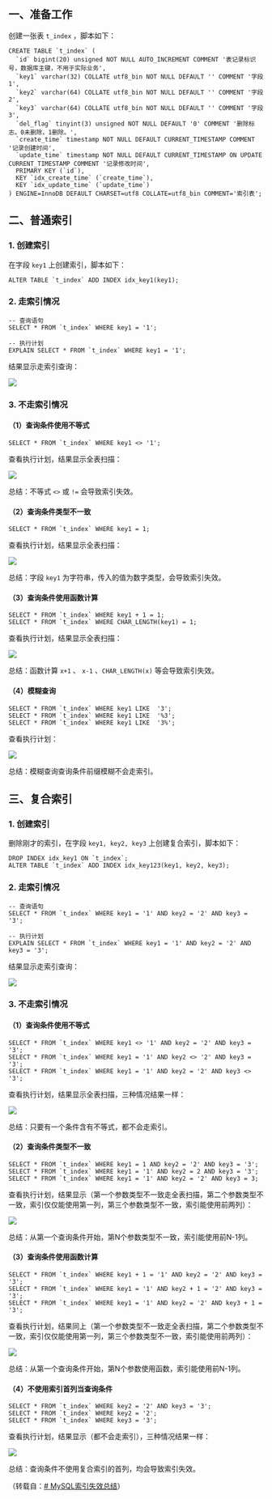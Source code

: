 
## 一、准备工作

创建一张表 `t_index` ，脚本如下：

```MySQL
CREATE TABLE `t_index` (
  `id` bigint(20) unsigned NOT NULL AUTO_INCREMENT COMMENT '表记录标识号，数据库主键，不用于实际业务',
  `key1` varchar(32) COLLATE utf8_bin NOT NULL DEFAULT '' COMMENT '字段1',
  `key2` varchar(64) COLLATE utf8_bin NOT NULL DEFAULT '' COMMENT '字段2',
  `key3` varchar(64) COLLATE utf8_bin NOT NULL DEFAULT '' COMMENT '字段3',
  `del_flag` tinyint(3) unsigned NOT NULL DEFAULT '0' COMMENT '删除标志。0未删除，1删除。',
  `create_time` timestamp NOT NULL DEFAULT CURRENT_TIMESTAMP COMMENT '记录创建时间',
  `update_time` timestamp NOT NULL DEFAULT CURRENT_TIMESTAMP ON UPDATE CURRENT_TIMESTAMP COMMENT '记录修改时间',
  PRIMARY KEY (`id`),
  KEY `idx_create_time` (`create_time`),
  KEY `idx_update_time` (`update_time`)
) ENGINE=InnoDB DEFAULT CHARSET=utf8 COLLATE=utf8_bin COMMENT='索引表';
```

## 二、普通索引

### 1. 创建索引

在字段 `key1` 上创建索引，脚本如下：

```MySQL
ALTER TABLE `t_index` ADD INDEX idx_key1(key1);
```

### 2. 走索引情况

```MySQL
-- 查询语句
SELECT * FROM `t_index` WHERE key1 = '1';

-- 执行计划
EXPLAIN SELECT * FROM `t_index` WHERE key1 = '1';
```

结果显示走索引查询：

![](assets/索引失效总结/file-20250108171447463.png)

### 3. 不走索引情况

#### （1）查询条件使用不等式

```MySQL
SELECT * FROM `t_index` WHERE key1 <> '1';
```

查看执行计划，结果显示全表扫描：

![](assets/索引失效总结/file-20250108172227939.png)

总结：不等式 `<>` 或 `!=` 会导致索引失效。

#### （2）查询条件类型不一致

```MySQL
SELECT * FROM `t_index` WHERE key1 = 1;
```

查看执行计划，结果显示全表扫描：

![](assets/索引失效总结/file-20250108172332537.png)

总结：字段 `key1` 为字符串，传入的值为数字类型，会导致索引失效。

#### （3）查询条件使用函数计算

```MySQL
SELECT * FROM `t_index` WHERE key1 + 1 = 1;
SELECT * FROM `t_index` WHERE CHAR_LENGTH(key1) = 1;
```

查看执行计划，结果显示全表扫描：

![](assets/索引失效总结/file-20250108172410893.png)

总结：函数计算 `x+1` 、 `x-1` 、`CHAR_LENGTH(x)` 等会导致索引失效。

#### （4）模糊查询

```MySQL
SELECT * FROM `t_index` WHERE key1 LIKE  '3';
SELECT * FROM `t_index` WHERE key1 LIKE  '%3';
SELECT * FROM `t_index` WHERE key1 LIKE  '3%';
```

查看执行计划：

![](assets/索引失效总结/file-20250108172455705.png)

总结：模糊查询查询条件前缀模糊不会走索引。

## 三、复合索引

### 1. 创建索引

删除刚才的索引，在字段 `key1, key2, key3` 上创建复合索引，脚本如下：

```MySQL
DROP INDEX idx_key1 ON `t_index`;
ALTER TABLE `t_index` ADD INDEX idx_key123(key1, key2, key3);
```

### 2. 走索引情况

```MySQL
-- 查询语句
SELECT * FROM `t_index` WHERE key1 = '1' AND key2 = '2' AND key3 = '3';

-- 执行计划
EXPLAIN SELECT * FROM `t_index` WHERE key1 = '1' AND key2 = '2' AND key3 = '3';
```

结果显示走索引查询：

![](assets/索引失效总结/file-20250108172828516.png)

### 3. 不走索引情况

#### （1）查询条件使用不等式

```MySQL
SELECT * FROM `t_index` WHERE key1 <> '1' AND key2 = '2' AND key3 = '3';
SELECT * FROM `t_index` WHERE key1 = '1' AND key2 <> '2' AND key3 = '3';
SELECT * FROM `t_index` WHERE key1 = '1' AND key2 = '2' AND key3 <> '3';
```

查看执行计划，结果显示全表扫描，三种情况结果一样：

![](assets/索引失效总结/file-20250108172924667.png)

总结：只要有一个条件含有不等式，都不会走索引。

#### （2）查询条件类型不一致

```MySQL
SELECT * FROM `t_index` WHERE key1 = 1 AND key2 = '2' AND key3 = '3';
SELECT * FROM `t_index` WHERE key1 = '1' AND key2 = 2 AND key3 = '3';
SELECT * FROM `t_index` WHERE key1 = '1' AND key2 = '2' AND key3 = 3;
```

查看执行计划，结果显示（第一个参数类型不一致走全表扫描，第二个参数类型不一致，索引仅仅能使用第一列，第三个参数类型不一致，索引能使用前两列）：

![](assets/索引失效总结/file-20250108173119381.png)

总结：从第一个查询条件开始，第N个参数类型不一致，索引能使用前N-1列。

#### （3）查询条件使用函数计算

```MySQL
SELECT * FROM `t_index` WHERE key1 + 1 = '1' AND key2 = '2' AND key3 = '3';
SELECT * FROM `t_index` WHERE key1 = '1' AND key2 + 1 = '2' AND key3 = '3';
SELECT * FROM `t_index` WHERE key1 = '1' AND key2 = '2' AND key3 + 1 = '3';
```

查看执行计划，结果同上（第一个参数类型不一致走全表扫描，第二个参数类型不一致，索引仅仅能使用第一列，第三个参数类型不一致，索引能使用前两列）：

![](assets/索引失效总结/file-20250108173159610.png)

总结：从第一个查询条件开始，第N个参数使用函数，索引能使用前N-1列。

#### （4）不使用索引首列当查询条件

```MySQL
SELECT * FROM `t_index` WHERE key2 = '2' AND key3 = '3';
SELECT * FROM `t_index` WHERE key2 = '2';
SELECT * FROM `t_index` WHERE key3 = '3';
```

查看执行计划，结果显示（都不会走索引），三种情况结果一样：

![](assets/索引失效总结/file-20250108173504000.png)

总结：查询条件不使用复合索引的首列，均会导致索引失效。

（转载自：[# MySQL索引失效总结](https://juejin.cn/post/6844903954392825869)）
